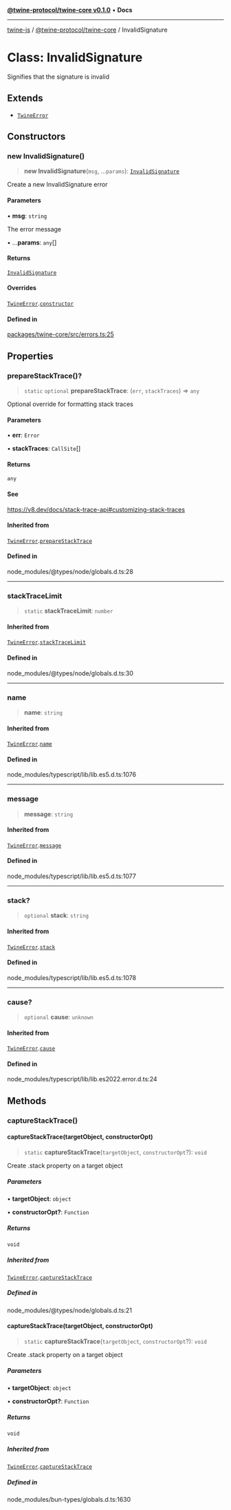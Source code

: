 [**@twine-protocol/twine-core v0.1.0**](../index.md) • **Docs**

***

[twine-js](../../../index.md) / [@twine-protocol/twine-core](../index.md) / InvalidSignature

# Class: InvalidSignature

Signifies that the signature is invalid

## Extends

- [`TwineError`](TwineError.md)

## Constructors

### new InvalidSignature()

> **new InvalidSignature**(`msg`, ...`params`): [`InvalidSignature`](InvalidSignature.md)

Create a new InvalidSignature error

#### Parameters

• **msg**: `string`

The error message

• ...**params**: `any`[]

#### Returns

[`InvalidSignature`](InvalidSignature.md)

#### Overrides

[`TwineError`](TwineError.md).[`constructor`](TwineError.md#constructors)

#### Defined in

[packages/twine-core/src/errors.ts:25](https://github.com/twine-protocol/twine-js/blob/fb5041c7a2da4a796f653066248604ca1c5dccc6/packages/twine-core/src/errors.ts#L25)

## Properties

### prepareStackTrace()?

> `static` `optional` **prepareStackTrace**: (`err`, `stackTraces`) => `any`

Optional override for formatting stack traces

#### Parameters

• **err**: `Error`

• **stackTraces**: `CallSite`[]

#### Returns

`any`

#### See

https://v8.dev/docs/stack-trace-api#customizing-stack-traces

#### Inherited from

[`TwineError`](TwineError.md).[`prepareStackTrace`](TwineError.md#preparestacktrace)

#### Defined in

node\_modules/@types/node/globals.d.ts:28

***

### stackTraceLimit

> `static` **stackTraceLimit**: `number`

#### Inherited from

[`TwineError`](TwineError.md).[`stackTraceLimit`](TwineError.md#stacktracelimit)

#### Defined in

node\_modules/@types/node/globals.d.ts:30

***

### name

> **name**: `string`

#### Inherited from

[`TwineError`](TwineError.md).[`name`](TwineError.md#name)

#### Defined in

node\_modules/typescript/lib/lib.es5.d.ts:1076

***

### message

> **message**: `string`

#### Inherited from

[`TwineError`](TwineError.md).[`message`](TwineError.md#message)

#### Defined in

node\_modules/typescript/lib/lib.es5.d.ts:1077

***

### stack?

> `optional` **stack**: `string`

#### Inherited from

[`TwineError`](TwineError.md).[`stack`](TwineError.md#stack)

#### Defined in

node\_modules/typescript/lib/lib.es5.d.ts:1078

***

### cause?

> `optional` **cause**: `unknown`

#### Inherited from

[`TwineError`](TwineError.md).[`cause`](TwineError.md#cause)

#### Defined in

node\_modules/typescript/lib/lib.es2022.error.d.ts:24

## Methods

### captureStackTrace()

#### captureStackTrace(targetObject, constructorOpt)

> `static` **captureStackTrace**(`targetObject`, `constructorOpt`?): `void`

Create .stack property on a target object

##### Parameters

• **targetObject**: `object`

• **constructorOpt?**: `Function`

##### Returns

`void`

##### Inherited from

[`TwineError`](TwineError.md).[`captureStackTrace`](TwineError.md#capturestacktrace)

##### Defined in

node\_modules/@types/node/globals.d.ts:21

#### captureStackTrace(targetObject, constructorOpt)

> `static` **captureStackTrace**(`targetObject`, `constructorOpt`?): `void`

Create .stack property on a target object

##### Parameters

• **targetObject**: `object`

• **constructorOpt?**: `Function`

##### Returns

`void`

##### Inherited from

[`TwineError`](TwineError.md).[`captureStackTrace`](TwineError.md#capturestacktrace)

##### Defined in

node\_modules/bun-types/globals.d.ts:1630
